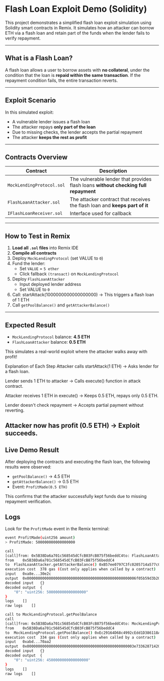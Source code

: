 #  Flash Loan Exploit Demo (Solidity)

This project demonstrates a simplified flash loan exploit simulation using Solidity smart contracts in Remix. It simulates how an attacker can borrow ETH via a flash loan and retain part of the funds when the lender fails to verify repayment.

---

##  What is a Flash Loan?

A flash loan allows a user to borrow assets with **no collateral**, under the condition that the loan is **repaid within the same transaction**. If the repayment condition fails, the entire transaction reverts.

---

##  Exploit Scenario

In this simulated exploit:
- A vulnerable lender issues a flash loan
- The attacker repays **only part of the loan**
- Due to missing checks, the lender accepts the partial repayment
- The attacker **keeps the rest as profit**

---

##  Contracts Overview

| Contract | Description |
|----------|-------------|
| `MockLendingProtocol.sol` | The vulnerable lender that provides flash loans **without checking full repayment** |
| `FlashLoanAttacker.sol`   | The attacker contract that receives the flash loan and **keeps part of it** |
| `IFlashLoanReceiver.sol`  | Interface used for callback |

---

##  How to Test in Remix

1. **Load all `.sol` files** into Remix IDE
2. **Compile all contracts**
3. Deploy `MockLendingProtocol` (set VALUE to `0`)
4. Fund the lender:
   - Set `VALUE` = `5 ether`
   - Click fallback `(transact)` on `MockLendingProtocol`
5. Deploy `FlashLoanAttacker`
   - Input deployed lender address
   - Set VALUE to `0`
6. Call: startAttack(1000000000000000000)
→ This triggers a flash loan of 1 ETH
7. Call `getPoolBalance()` and `getAttackerBalance()`

---

##  Expected Result

- `MockLendingProtocol` balance: **4.5 ETH**
- `FlashLoanAttacker` balance: **0.5 ETH**

 This simulates a real-world exploit where the attacker walks away with profit!

 Explanation of Each Step
Attacker calls startAttack(1 ETH)
→ Asks lender for a flash loan.

Lender sends 1 ETH to attacker
→ Calls execute() function in attack contract.

Attacker receives 1 ETH in execute()
→ Keeps 0.5 ETH, repays only 0.5 ETH.

Lender doesn't check repayment
→ Accepts partial payment without reverting.

Attacker now has profit (0.5 ETH)
→ Exploit succeeds.
---

##  Live Demo Result

After deploying the contracts and executing the flash loan, the following results were observed:

- `getPoolBalance()` → 4.5 ETH
- `getAttackerBalance()` → 0.5 ETH
- Event: `ProfitMade(0.5 ETH)`

This confirms that the attacker successfully kept funds due to missing repayment verification.



##  Logs

Look for the `ProfitMade` event in the Remix terminal:

```bash
event ProfitMade(uint256 amount)
> ProfitMade: 500000000000000000

call
[call]from: 0x5B38Da6a701c568545dCfcB03FcB875f56beddC4to: FlashLoanAttacker.getAttackerBalance()data: 0xa8e...30e2c
from	0x5B38Da6a701c568545dCfcB03FcB875f56beddC4
to	FlashLoanAttacker.getAttackerBalance() 0xB57ee0797C3fc0205714a577c02F7205bB89dF30
execution cost	378 gas (Cost only applies when called by a contract)
input	0xa8e...30e2c
output	0x00000000000000000000000000000000000000000000000006f05b59d3b20000
decoded input	{}
decoded output	{
	"0": "uint256: 500000000000000000"
}
logs	[]
raw logs	[]

call to MockLendingProtocol.getPoolBalance
call
[call]from: 0x5B38Da6a701c568545dCfcB03FcB875f56beddC4to: MockLendingProtocol.getPoolBalance()data: 0xabd...70aa2
from	0x5B38Da6a701c568545dCfcB03FcB875f56beddC4
to	MockLendingProtocol.getPoolBalance() 0xEc29164D68c4992cEdd1D386118A47143fdcF142
execution cost	334 gas (Cost only applies when called by a contract)
input	0xabd...70aa2
output	0x0000000000000000000000000000000000000000000000003e73362871420000
decoded input	{}
decoded output	{
	"0": "uint256: 4500000000000000000"
}
logs	[]
raw logs	[]


